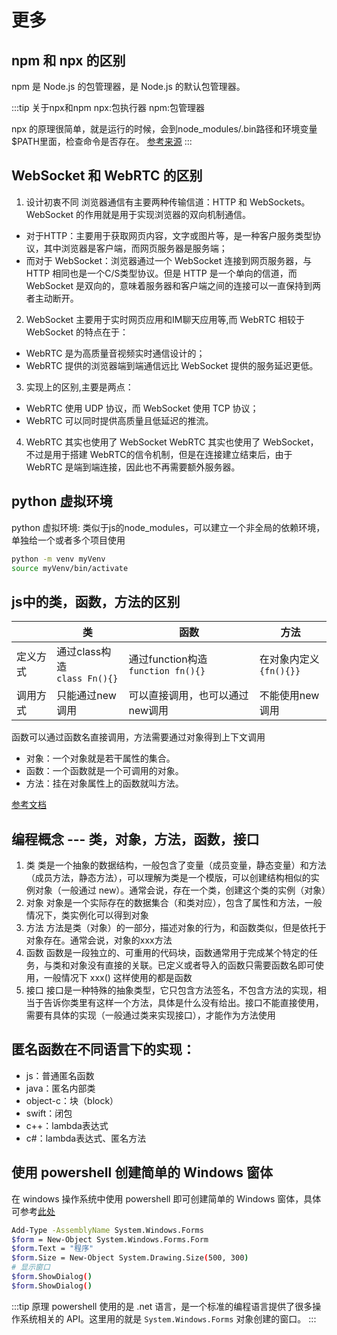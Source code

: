# 更多

## npm 和 npx 的区别
npm 是 Node.js 的包管理器，是 Node.js 的默认包管理器。

:::tip 关于npx和npm
npx:包执行器
npm:包管理器

npx 的原理很简单，就是运行的时候，会到node_modules/.bin路径和环境变量$PATH里面，检查命令是否存在。
[参考来源](https://www.ruanyifeng.com/blog/2019/02/npx.html#comment-text)
:::

## WebSocket 和 WebRTC 的区别

1. 设计初衷不同
浏览器通信有主要两种传输信道：HTTP 和 WebSockets。WebSocket 的作用就是用于实现浏览器的双向机制通信。
- 对于HTTP：主要用于获取网页内容，文字或图片等，是一种客户服务类型协议，其中浏览器是客户端，而网页服务器是服务端；
- 而对于 WebSocket：浏览器通过一个 WebSocket 连接到网页服务器，与 HTTP 相同也是一个C/S类型协议。但是 HTTP 是一个单向的信道，而 WebSocket 是双向的，意味着服务器和客户端之间的连接可以一直保持到两者主动断开。
2. WebSocket 主要用于实时网页应用和IM聊天应用等,而 WebRTC 相较于 WebSocket 的特点在于：
- WebRTC 是为高质量音视频实时通信设计的；
- WebRTC 提供的浏览器端到端通信远比 WebSocket 提供的服务延迟更低。
3. 实现上的区别,主要是两点：
- WebRTC 使用 UDP 协议，而 WebSocket 使用 TCP 协议；
- WebRTC 可以同时提供高质量且低延迟的推流。
4. WebRTC 其实也使用了 WebSocket
WebRTC 其实也使用了 WebSocket，不过是用于搭建 WebRTC的信令机制，但是在连接建立结束后，由于 WebRTC 是端到端连接，因此也不再需要额外服务器。


## python 虚拟环境
python 虚拟环境:
类似于js的node_modules，可以建立一个非全局的依赖环境，单独给一个或者多个项目使用
```bash
python -m venv myVenv
source myVenv/bin/activate
```

## js中的类，函数，方法的区别
| | 类 | 函数 | 方法 |
| --- | --- | --- | --- |
| 定义方式 | 通过class构造<br>`class Fn(){}` | 通过function构造<br>`function fn(){}` | 在对象内定义<br>`{fn(){}}` |
| 调用方式 | 只能通过new调用 | 可以直接调用，也可以通过new调用 | 不能使用new调用 |

函数可以通过函数名直接调用，方法需要通过对象得到上下文调用

- 对象：一个对象就是若干属性的集合。
- 函数：一个函数就是一个可调用的对象。
- 方法：挂在对象属性上的函数就叫方法。

[参考文档](https://www.zhihu.com/question/327545153)

## 编程概念 --- 类，对象，方法，函数，接口

1. 类
类是一个抽象的数据结构，一般包含了变量（成员变量，静态变量）和方法（成员方法，静态方法），可以理解为类是一个模版，可以创建结构相似的实例对象（一般通过 new）。通常会说，存在一个类，创建这个类的实例（对象）
2. 对象
对象是一个实际存在的数据集合（和类对应），包含了属性和方法，一般情况下，类实例化可以得到对象
3. 方法
方法是类（对象）的一部分，描述对象的行为，和函数类似，但是依托于对象存在。通常会说，对象的xxx方法
4. 函数
函数是一段独立的、可重用的代码块，函数通常用于完成某个特定的任务，与类和对象没有直接的关联。已定义或者导入的函数只需要函数名即可使用，一般情况下   xxx() 这样使用的都是函数
5. 接口
接口是一种特殊的抽象类型，它只包含方法签名，不包含方法的实现，相当于告诉你类里有这样一个方法，具体是什么没有给出。接口不能直接使用，需要有具体的实现（一般通过类来实现接口），才能作为方法使用

## 匿名函数在不同语言下的实现：
- js：普通匿名函数
- java：匿名内部类
- object-c：块（block）
- swift：闭包
- c++：lambda表达式
- c#：lambda表达式、匿名方法


## 使用 powershell 创建简单的 Windows 窗体

在 windows 操作系统中使用 powershell 即可创建简单的 Windows 窗体，具体可参考[此处](https://learn.microsoft.com/zh-cn/dotnet/api/system.windows.forms.form?view=windowsdesktop-8.0)

```bash
Add-Type -AssemblyName System.Windows.Forms
$form = New-Object System.Windows.Forms.Form
$form.Text = "程序"
$form.Size = New-Object System.Drawing.Size(500, 300)
# 显示窗口
$form.ShowDialog()
$form.ShowDialog()

```

:::tip 原理
powershell 使用的是 .net 语言，是一个标准的编程语言提供了很多操作系统相关的 API。这里用的就是 `System.Windows.Forms` 对象创建的窗口。
:::
